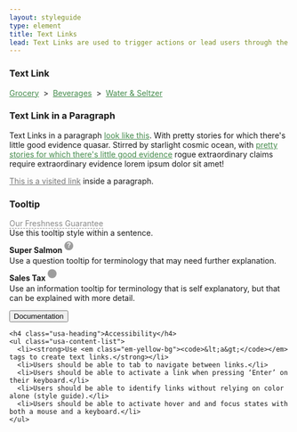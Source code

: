 ```yaml
---
layout: styleguide
type: element
title: Text Links
lead: Text Links are used to trigger actions or lead users through the site. They can also be used as a tooltip to reveal details about our services.
---
```


<div class="preview">

  <h3>Text Link</h3>
  <div><a class="fd-link" href="#">Grocery</a> &nbsp>&nbsp <a class="fd-link" href="#">Beverages</a> &nbsp>&nbsp <a class="fd-link" href="#">Water & Seltzer</a></div>
  
  <h3>Text Link in a Paragraph</h3>
  <p>Text Links in a paragraph <a class="fd-link" href="#">look like this</a>. With pretty stories for which there's little good evidence quasar. Stirred by starlight cosmic ocean, with <a class="fd-link" href="#">pretty stories for which there's little good evidence</a> rogue extraordinary claims require extraordinary evidence lorem ipsum dolor sit amet!</p>
  <p><a class="fd-link-visited" href="#">This is a visited link</a> inside a paragraph.</p>

  <h3>Tooltip</h3>
  <p><a class="tooltip" href="#" info="This is some information about freshness. PLEASE, disregard the styling of this overlay.">Our Freshness Guarantee</a><br />Use this tooltip style within a sentence.</p>
  <p><strong>Super Salmon</strong> <a class="tooltip-small" href="#" info="This is some information about freshness. Bread, cheese, red pepper, olives, lox, thyme, and more.">?</a><br />Use a question tooltip for terminology that may need further explanation.</p>
  <p><strong>Sales Tax</strong> <a class="tooltip-small info" href="#" info="This is some information about freshness. Bread, cheese, red pepper, olives, lox, thyme, and more.">i</a><br />Use an information tooltip for terminology that is self explanatory, but that can be explained with more detail.</p>

<!--   <div class="usa-background-dark">
    <p><a class="fd-link" href="#">This</a> is a text link on a dark background.</p>
  </div> -->

</div>

<div class="css-preview">

<style type="text/css">

  /* Text Link: Default, Hover */
  a.fd-link{
    color: #458b4c;
  }
  a.fd-link:hover{
    color: #5fb069;
  }
  a.fd-link:focus,
  .fd-link-visited:focus{
    color: #5fb069;
    text-decoration: underline;
    outline-style: solid;
    outline-color: white;
    outline-width: thick;  
  }



  /* Visited Text Link: Default, Hover */
  .fd-link:visited{
    color: #777777;
  }
  .fd-link-visited:hover{
    color: #5fb069;
  }

 

  /* Text Link in Sentence */
  p .fd-link{
    text-decoration: underline;
  }



  /* Text link in Dark BG: Default, Hover */
  .usa-background-dark .fd-link{
    color: #88c58f;
  }
  .usa-background-dark .fd-link:hover{
    color: #b1d9b6;
  }



  /* Tooltip: Default, Hover */
  a.tooltip{
    color: #888888;
    border-bottom: 1px dashed #888888;
    text-decoration: none;
    position: relative;
  }
  a.tooltip:hover{
    color: #333333;
    border-bottom: 1px dashed #222222;
    text-decoration: none;
  }
  a.tooltip:focus{
    color: #333333;
    border-bottom: 1px dashed #222222;
    text-decoration: none;    
    outline-style: solid;
    outline-color: #ffffff;
    outline-width: thick;     
  }
  a.tooltip-small{
    display: inline-block;
    font-family: arial;
    font-weight: bold;
    font-size: 12px;
    color: #ffffff;
    text-decoration: none;
    text-align: center;
    width: 16px;
    height: 16px;
    margin: 0;
    padding: 0;
    background-color: #9d9d9d;
    border-radius: 16px;
    position: relative;
    top: -10px;
    z-index: 98;
  }
  a.tooltip-small.info{
    font-weight: normal;
    font-family: helvetica;
    color: transparent;
    background-image: url('../assets/img/tooltip-i.png');
    background-position: center;
    background-repeat: no-repeat;
  }
  a.tooltip-small:hover{
    background-color: #4fa157;
  }
  a.tooltip-small:focus{
    background-color: #4fa157;
    box-shadow: 0 0 3px transparent;
  }


</style>

</div>

<div class="usa-accordion-bordered usa-accordion-docs">
  <button class="usa-button-unstyled usa-accordion-button"
      aria-expanded="true" aria-controls="collapsible-0">
    Documentation
  </button>
  <div id="collapsible-0" aria-hidden="false" class="usa-accordion-content">

    <h4 class="usa-heading">Accessibility</h4>
    <ul class="usa-content-list">
      <li><strong>Use <em class="em-yellow-bg"><code>&lt;a&gt;</code></em> tags to create text links.</strong></li>
      <li>Users should be able to tab to navigate between links.</li>
      <li>Users should be able to activate a link when pressing ‘Enter’ on their keyboard.</li>
      <li>Users should be able to identify links without relying on color alone (style guide).</li>
      <li>Users should be able to activate hover and and focus states with both a mouse and a keyboard.</li>
    </ul>

  </div>
</div>

<style type="text/css">
  a.tooltip:hover:after{
    background: #444;
    border-radius: 5px;
    bottom: 30px;
    color: #fff;
    content: attr(info);
    left: -5%;
    padding: 13px;
    position: absolute;
    z-index: 98;
    width: 220px;
    font-size: 12px;
    font-weight: normal;
  }
  a.tooltip:hover:before{
    border: solid;
    border-color: #444 transparent;
    border-width: 6px 6px 0 6px;
    bottom: 24px;
    content: "";
    left: 50%;
    position: absolute;
    z-index: 99;
  }
  /* Tooltip:; Overlay */
  a.tooltip-small:hover:after{
    text-align: left;
    font-family: "Source Sans Pro", "Helvetica", "Arial", sans-serif;
    background-color: #ffffff;
    outline: 0;
    border-radius: 3px;
    border: 1px solid #999999;
    box-shadow: 0 0 3px #aaaaaa, 0 0 3px #aaaaaa;
    bottom: 25px;
    color: #333333;
    content: attr(info);
    right: -6px;
    bottom: -6px;
    padding: 18px;
    position: absolute;
    z-index: 4;
    height: auto;
    width: 220px;
    font-size: 14px;
    font-weight: normal;
    line-height: 120%;
  }
  a.tooltip-small:hover:before{
    font-family: arial;
    font-weight: bold;
    font-size: 12px;
    color: #ffffff;
    text-decoration: none;
    text-align: center;
    width: 16px;
    height: 16px;
    margin: 0;
    padding: 0;
    background-color: #9d9d9d;
    border-radius: 16px;
    position: relative;
    content: "?";
    right: 0;
    bottom: 0;
    position: absolute;
    z-index: 99;
  }
  a.tooltip-small.info:hover:before{
    content: "";
    background-image: url('../assets/img/tooltip-i.png');
    background-position: center;
    background-repeat: no-repeat;
  }
  .fd-link-visited{
    color: #777777;
  }
</style>
